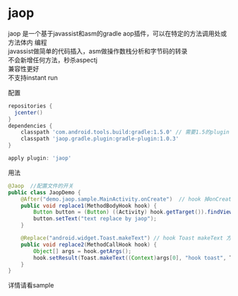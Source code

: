 # jaop

jaop 是一个基于javassist和asm的gradle aop插件，可以在特定的方法调用处或方法体内 编程  
javassist做简单的代码插入，asm做操作数栈分析和字节码的转录  
 不会新增任何方法，秒杀aspectj  
 兼容性更好  
 不支持instant run

配置
```groovy
repositories {
  jcenter()
}
dependencies {
    classpath 'com.android.tools.build:gradle:1.5.0' // 需要1.5的plugin
    classpath 'jaop.gradle.plugin:gradle-plugin:1.0.3'
}

apply plugin: 'jaop'
```

用法
```java
@Jaop  //配置文件的开关
public class JaopDemo {
    @After("demo.jaop.sample.MainActivity.onCreate")  // hook 掉onCreate 方法的方法体
    public void replace1(MethodBodyHook hook) {
        Button button = (Button) ((Activity) hook.getTarget()).findViewById(R.id.button);
        button.setText("text replace by jaop");
    }

    @Replace("android.widget.Toast.makeText") // hook Toast makeText 方法的调用处, 替换toast的文本
    public void replace2(MethodCallHook hook) {
        Object[] args = hook.getArgs();
        hook.setResult(Toast.makeText((Context)args[0], "hook toast", Toast.LENGTH_LONG)); // 设置返回值
    }
}
```
详情请看sample
